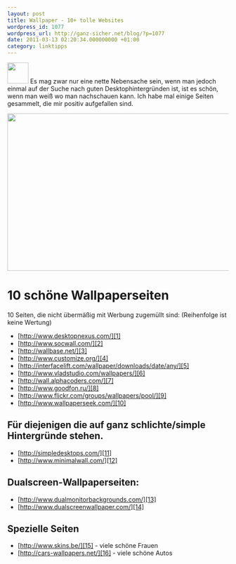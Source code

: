 ```yaml
---
layout: post
title: Wallpaper - 10+ tolle Websites
wordpress_id: 1077
wordpress_url: http://ganz-sicher.net/blog/?p=1077
date: 2011-03-13 02:20:34.000000000 +01:00
category: linktipps
---
```

<img class="lefticon" title="wallpaper_icon" src="/wp-content/uploads/wallpaper_icon.png" alt="" width="48" height="48" />
Es mag zwar nur eine nette Nebensache sein, wenn man jedoch einmal auf der Suche nach guten Desktophintergründen ist, ist es schön, wenn man weiß wo man nachschauen kann. Ich habe mal einige Seiten gesammelt, die mir positiv aufgefallen sind.
<!--more-->

<a href="http://wallbase.net/wallpaper/19316"><img src="/wp-content/uploads/wallpaper_image.png" alt="" title="wallpaper_image.png" width="558" height="359" class="borderimg centered"/></a>

10 schöne Wallpaperseiten
==========================
10 Seiten, die nicht übermäßig mit Werbung zugemüllt sind: 
(Reihenfolge ist keine Wertung)

+ [http://www.desktopnexus.com/][1]  
+ [http://www.socwall.com/][2]  
+ [http://wallbase.net/][3]  
+ [http://www.customize.org/][4]  
+ [http://interfacelift.com/wallpaper/downloads/date/any/][5]  
+ [http://www.vladstudio.com/wallpapers/][6]  
+ [http://wall.alphacoders.com/][7]  
+ [http://www.goodfon.ru/][8]  
+ [http://www.flickr.com/groups/wallpapers/pool/][9]  
+ [http://www.wallpaperseek.com/][10]  

Für diejenigen die auf ganz schlichte/simple Hintergründe stehen.
-----------------------------------------------------------------
+ [http://simpledesktops.com/][11]  
+ [http://www.minimalwall.com/][12]

Dualscreen-Wallpaperseiten:
---------------------------
+ [http://www.dualmonitorbackgrounds.com/][13]  
+ [http://www.dualscreenwallpaper.com/][14] 

Spezielle Seiten
-------------------
+ [http://www.skins.be/][15] - viele schöne Frauen  
+ [http://cars-wallpapers.net/][16] - viele schöne Autos

 [1]: http://www.desktopnexus.com/ "http://www.desktopnexus.com/"
 [2]: http://www.socwall.com/ "http://www.socwall.com/"
 [3]: http://wallbase.net/ "http://wallbase.net/"
 [4]: http://www.customize.org/ "http://www.customize.org/"
 [5]: http://interfacelift.com/wallpaper/downloads/date/any/ "http://interfacelift.com/wallpaper/downloads/date/any/"
 [6]: http://www.vladstudio.com/wallpapers/ "http://www.vladstudio.com/wallpapers/"
 [7]: http://wall.alphacoders.com/ "http://wall.alphacoders.com/"
 [8]: http://www.goodfon.ru/ "http://www.goodfon.ru/"
 [9]: http://www.flickr.com/groups/wallpapers/pool/ "http://www.flickr.com/groups/wallpapers/pool/"
 [10]: http://www.wallpaperseek.com/ "http://www.wallpaperseek.com/"
 [11]: http://simpledesktops.com/ "http://simpledesktops.com/"
 [12]: http://www.minimalwall.com/ "http://www.minimalwall.com/"
 [13]: http://www.dualmonitorbackgrounds.com/ "http://www.dualmonitorbackgrounds.com/"
 [14]: http://www.dualscreenwallpaper.com/ "http://www.dualscreenwallpaper.com/"
 [15]: http://www.skins.be/ "http://www.skins.be/"
 [16]: http://cars-wallpapers.net/ "http://cars-wallpapers.net/"
